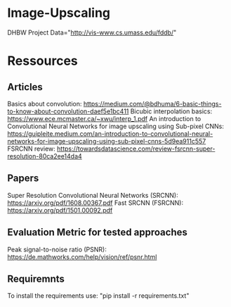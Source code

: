 # Image-Upscaling
DHBW Project
Data="http://vis-www.cs.umass.edu/fddb/"


# Ressources

## Articles
Basics about convolution: https://medium.com/@bdhuma/6-basic-things-to-know-about-convolution-daef5e1bc411
Bicubic interpolation basics: https://www.ece.mcmaster.ca/~xwu/interp_1.pdf
An introduction to Convolutional Neural Networks for image upscaling using Sub-pixel CNNs: https://guipleite.medium.com/an-introduction-to-convolutional-neural-networks-for-image-upscaling-using-sub-pixel-cnns-5d9ea911c557
FSRCNN review: https://towardsdatascience.com/review-fsrcnn-super-resolution-80ca2ee14da4
## Papers
Super Resolution Convolutional Neural Networks (SRCNN): https://arxiv.org/pdf/1608.00367.pdf
Fast SRCNN (FSRCNN): https://arxiv.org/pdf/1501.00092.pdf

## Evaluation Metric for tested approaches
Peak signal-to-noise ratio (PSNR): https://de.mathworks.com/help/vision/ref/psnr.html

## Requiremnts
To install the requirements use: "pip install -r requirements.txt"